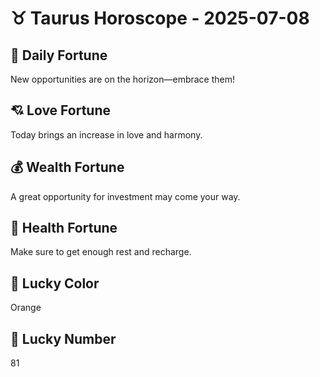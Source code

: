 # ♉ Taurus Horoscope - 2025-07-08

## 🎯 Daily Fortune

New opportunities are on the horizon—embrace them!

## 💘 Love Fortune

Today brings an increase in love and harmony.

## 💰 Wealth Fortune

A great opportunity for investment may come your way.

## 🌱 Health Fortune

Make sure to get enough rest and recharge.

## 🎨 Lucky Color

Orange

## 🔢 Lucky Number

81
